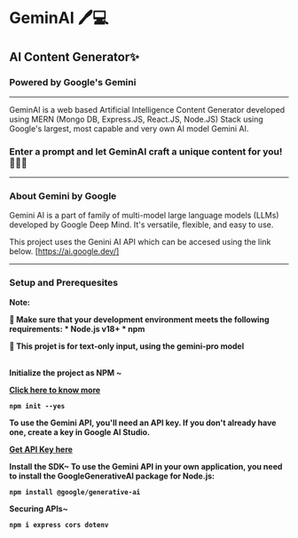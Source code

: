 # GeminAI 🖊️💻
## AI Content Generator✨
### Powered by Google's Gemini
<hr>
GeminAI is a web based Artificial Intelligence Content Generator developed using MERN (Mongo DB, Express.JS, React.JS, Node.JS) Stack using Google's largest, most capable and very own AI model Gemini AI.

### Enter a prompt and let GeminAI craft a unique content for you! 👩🏽‍💻
<hr>

### About Gemini by Google
Gemini AI is a part of family of multi-model large language models (LLMs) developed by Google Deep Mind. It's versatile, flexible, and easy to use.

This project uses the Genini AI API which can be accesed using the link below.
[https://ai.google.dev/]
<hr>

### Setup and Prerequesites

<b>Note: 

🔴 Make sure that your development environment meets the following requirements: * Node.js v18+ * npm

🔴 This projet is for text-only input, using the gemini-pro model
<b>

<br>
Initialize the project as NPM ~

[Click here to know more](https://www.npmjs.com/)
```
npm init --yes
```

To use the Gemini API, you'll need an API key. If you don't already have one, create a key in Google AI Studio.

[Get API Key here](https://aistudio.google.com/app/apikey)

Install the SDK~
To use the Gemini API in your own application, you need to install the GoogleGenerativeAI package for Node.js:
```
npm install @google/generative-ai
```
Securing APIs~

```
npm i express cors dotenv
```
